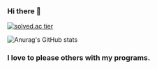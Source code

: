 ### Hi there 👋

<!--
**ArtistDeveloper/ArtistDeveloper** is a ✨ _special_ ✨ repository because its `README.md` (this file) appears on your GitHub profile.

Here are some ideas to get you started:

- 🔭 I’m currently working on ...
- 🌱 I’m currently learning ...
- 👯 I’m looking to collaborate on ...
- 🤔 I’m looking for help with ...
- 💬 Ask me about ...
- 📫 How to reach me: ...
- 😄 Pronouns: ...
- ⚡ Fun fact: ...
--> 

[![solved.ac tier](http://mazassumnida.wtf/api/v2/generate_badge?boj=somadubel)](https://solved.ac/profile/somadubel)

![Anurag's GitHub stats](https://github-readme-stats.vercel.app/api?username=ArtistDeveloper&show_icons=true&theme=dracula)

### I love to please others with my programs.

